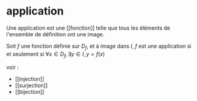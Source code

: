 # application
Une application est une [[fonction]] telle que tous les éléments de l'ensemble de définition ont une image.

Soit $f$ une fonction définie sur $D_f$, et à image dans $I$, $f$ est une application si et seulement si $\forall x\in D_f, \exists y\in I, y = f(x)$

voir :
 - [[injection]]
 - [[surjection]]
 - [[bijection]]